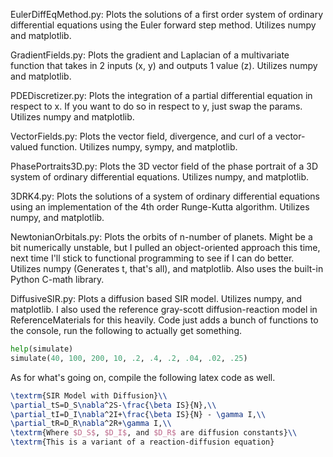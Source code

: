 EulerDiffEqMethod.py: Plots the solutions of a first order system of ordinary differential equations using the Euler forward step method.
Utilizes numpy and matplotlib.


GradientFields.py: Plots the gradient and Laplacian of a multivariate function that takes in 2 inputs (x, y) and outputs 1 value (z).
Utilizes numpy and matplotlib.


PDEDiscretizer.py: Plots the integration of a partial differential equation in respect to x. If you want to do so in respect to y, just swap the params.
Utilizes numpy and matplotlib.


VectorFields.py: Plots the vector field, divergence, and curl of a vector-valued function.
Utilizes numpy, sympy, and matplotlib.

PhasePortraits3D.py: Plots the 3D vector field of the phase portrait of a 3D system of ordinary differential equations.
Utilizes numpy, and matplotlib.


3DRK4.py: Plots the solutions of a system of ordinary differential equations using an implementation of the 4th order Runge-Kutta algorithm.
Utilizes numpy, and matplotlib.

NewtonianOrbitals.py: Plots the orbits of n-number of planets. Might be a bit numerically unstable, but I pulled an object-oriented approach this time, next time I'll stick to functional programming to see if I can do better.
Utilizes numpy (Generates t, that's all), and matplotlib. Also uses the built-in Python C-math library.

DiffusiveSIR.py: Plots a diffusion based SIR model. Utilizes numpy, and matplotlib. I also used the reference gray-scott diffusion-reaction model in ReferenceMaterials for this heavily. Code just adds a bunch of functions to the console, run the following to actually get something.

```py
help(simulate)
simulate(40, 100, 200, 10, .2, .4, .2, .04, .02, .25)
```
As for what's going on, compile the following latex code as well.
```latex
\textrm{SIR Model with Diffusion}\\
\partial_tS=D_S\nabla^2S-\frac{\beta IS}{N},\\
\partial_tI=D_I\nabla^2I+\frac{\beta IS}{N} - \gamma I,\\
\partial_tR=D_R\nabla^2R+\gamma I,\\
\textrm{Where $D_S$, $D_I$, and $D_R$ are diffusion constants}\\
\textrm{This is a variant of a reaction-diffusion equation}
```
